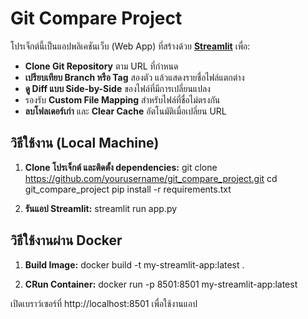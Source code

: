 # Git Compare Project

โปรเจ็กต์นี้เป็นแอปพลิเคชันเว็บ (Web App) ที่สร้างด้วย **[Streamlit](https://streamlit.io)** เพื่อ:

- **Clone Git Repository** ตาม URL ที่กำหนด
- **เปรียบเทียบ Branch หรือ Tag** สองตัว แล้วแสดงรายชื่อไฟล์แตกต่าง
- **ดู Diff แบบ Side-by-Side** ของไฟล์ที่มีการเปลี่ยนแปลง
- รองรับ **Custom File Mapping** สำหรับไฟล์ที่ชื่อไม่ตรงกัน
- **ลบโฟลเดอร์เก่า** และ **Clear Cache** อัตโนมัติเมื่อเปลี่ยน URL

## วิธีใช้งาน (Local Machine)

1. **Clone โปรเจ็กต์ และติดตั้ง dependencies:**
   git clone https://github.com/yourusername/git_compare_project.git
   cd git_compare_project
   pip install -r requirements.txt

2. **รันแอป Streamlit:**
    streamlit run app.py

## วิธีใช้งานผ่าน Docker

1. **Build Image:**
    docker build -t my-streamlit-app:latest .

2. **CRun Container:**
    docker run -p 8501:8501 my-streamlit-app:latest

เปิดเบราว์เซอร์ที่ http://localhost:8501 เพื่อใช้งานแอป

